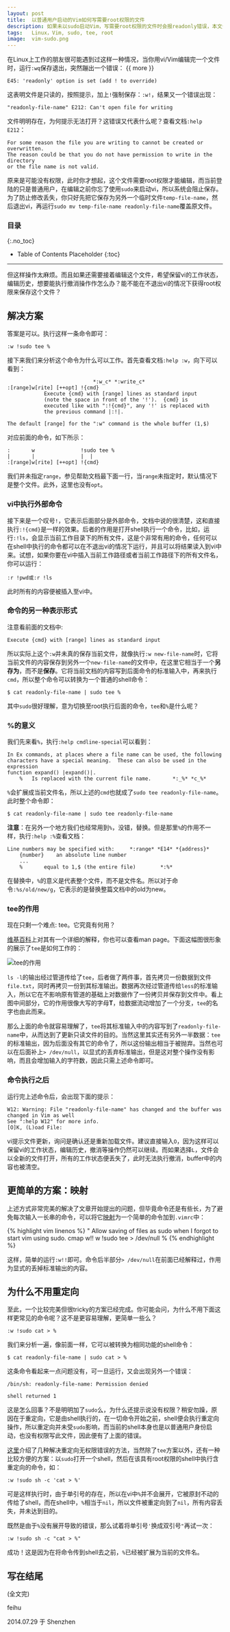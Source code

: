 ```yaml
---
layout: post
title:  以普通用户启动的Vim如何写需要root权限的文件
description: 如果未以sudo启动Vim，写需要root权限的文件时会报readonly错误，本文介绍了如何不退出Vim的情况下写此类文件
tags:   Linux，Vim, sudo, tee, root
image:  vim-sudo.png
---
```


在Linux上工作的朋友很可能遇到过这样一种情况，当你用vi/Vim编辑完一个文件时，运行`:wq`保存退出，突然蹦出一个错误：
{{ more }}

    E45: 'readonly' option is set (add ! to override)

这表明文件是只读的，按照提示，加上`!`强制保存：`:w!`，结果又一个错误出现：

    "readonly-file-name" E212: Can't open file for writing

文件明明存在，为何提示无法打开？这错误又代表什么呢？查看文档`:help E212`：

    For some reason the file you are writing to cannot be created or overwritten.
    The reason could be that you do not have permission to write in the directory
    or the file name is not valid.

原来是可能没有权限，此时你才想起，这个文件需要root权限才能编辑，而当前登陆的只是普通用户，在编辑之前你忘了使用`sudo`来启动vi，所以系统会阻止保存。为了防止修改丢失，你只好先把它保存为另外一个临时文件`temp-file-name`，然后退出vi，再运行`sudo mv temp-file-name readonly-file-name`覆盖原文件。

### 目录
{:.no_toc}

* Table of Contents Placeholder
{:toc}

-----

但这样操作太麻烦。而且如果还需要接着编辑这个文件，希望保留vi的工作状态，编辑历史，想要能执行撤消操作作怎么办？能不能在不退出vi的情况下获得root权限来保存这个文件？

## 解决方案

答案是可以。执行这样一条命令即可：

    :w !sudo tee %

接下来我们来分析这个命令为什么可以工作。首先查看文档`:help :w`，向下可以看到：

    							*:w_c* *:write_c*
    :[range]w[rite] [++opt] !{cmd}
    			Execute {cmd} with [range] lines as standard input
    			(note the space in front of the '!').  {cmd} is
    			executed like with ":!{cmd}", any '!' is replaced with
    			the previous command |:!|.
    
    The default [range] for the ":w" command is the whole buffer (1,$)

对应前面的命令，如下所示：

    :       w               !sudo tee %
    |       |               |  |
    :[range]w[rite] [++opt] !{cmd}

我们并未指定`range`，参见帮助文档最下面一行，当`range`未指定时，默认情况下是整个文件。此外，这里也没有`opt`。

### vi中执行外部命令

接下来是一个叹号`!`，它表示后面部分是外部命令，文档中说的很清楚，这和直接执行`:!{cmd}`是一样的效果。后者的作用是打开shell执行一个命令，比如，运行`:!ls`，会显示当前工作目录下的所有文件，这是个非常有用的命令，任何可以在shell中执行的命令都可以在不退出vi的情况下运行，并且可以将结果读入到vi中来。试想，如果你要在vi中插入当前工作路径或者当前工作路径下的所有文件名，你可以运行：

    :r !pwd或:r !ls

此时所有的内容便被插入至vi中。

### 命令的另一种表示形式

注意看前面的文档中:

    Execute {cmd} with [range] lines as standard input

所以实际上这个`:w`并未真的保存当前文件，就像执行`:w new-file-name`时，它将当前文件的内容保存到另外一个`new-file-name`的文件中，在这里它相当于一个**另存为**，而不是**保存**。它将当前文档的内容写到后面命令的标准输入中，再来执行`cmd`，所以整个命令可以转换为一个普通的shell命令：

    $ cat readonly-file-name | sudo tee %

其中`sudo`很好理解，意为切换至root执行后面的命令，`tee`和`%`是什么呢？

### %的意义

我们先来看`%`，执行`:help cmdline-special`可以看到：

    In Ex commands, at places where a file name can be used, the following
    characters have a special meaning.  These can also be used in the expression
    function expand() |expand()|.
    	%	Is replaced with the current file name.		  *:_%* *c_%*

`%`会扩展成当前文件名，所以上述的`cmd`也就成了`sudo tee readonly-file-name`。此时整个命令即：

    $ cat readonly-file-name | sudo tee readonly-file-name

__注意__：在另外一个地方我们也经常用到`%`，没错，替换。但是那里`%`的作用不一样，执行`:help :%`查看文档：

    Line numbers may be specified with:		*:range* *E14* *{address}*
    	{number}	an absolute line number
    	...
    	%		equal to 1,$ (the entire file)		  *:%*

在替换中，`%`的意义是代表整个文件，而不是文件名。所以对于命令`:%s/old/new/g`，它表示的是替换整篇文档中的old为new。

### tee的作用

现在只剩一个难点: tee。它究竟有何用？

[维基百科](http://en.wikipedia.org/wiki/Tee_%28command%29)上对其有一个详细的解释，你也可以查看man page。下面这幅图很形象的展示了`tee`是如何工作的：

![tee的作用](/img/posts/tee.png)

`ls -l`的输出经过管道传给了`tee`，后者做了两件事，首先拷贝一份数据到文件`file.txt`，同时再拷贝一份到其标准输出。数据再次经过管道传给`less`的标准输入，所以它在不影响原有管道的基础上对数据作了一份拷贝并保存到文件中。看上图中间部分，它的作用很像大写的字母**T**，给数据流动增加了一个分支，`tee`的名字也由此而来。

那么上面的命令就容易理解了，`tee`将其标准输入中的内容写到了`readonly-file-name`中，从而达到了更新只读文件的目的。当然这里其实还有另外一半数据：`tee`的标准输出，因为后面没有其它的命令了，所以这份输出相当于被抛弃。当然也可以在后面补上`> /dev/null`，以显式的丢弃标准输出，但是这对整个操作没有影响，而且会增加输入的字符数，因此只需上述命令即可。

### 命令执行之后

运行完上述命令后，会出现下面的提示：

    W12: Warning: File "readonly-file-name" has changed and the buffer was changed in Vim as well
    See ":help W12" for more info.
    [O]K, (L)oad File:

vi提示文件更新，询问是确认还是重新加载文件。建议直接输入`O`，因为这样可以保留vi的工作状态，编辑历史，撤消等操作仍然可以继续。而如果选择`L`，文件会以全新的文件打开，所有的工作状态便丢失了，此时无法执行撤消，buffer中的内容也被清空。

## 更简单的方案：映射

上述方式非常完美的解决了文章开始提出的问题，但毕竟命令还是有些长，为了避免每次输入一长串的命令，可以将它[映射](http://stackoverflow.com/questions/2600783/how-does-the-vim-write-with-sudo-trick-work/2600852#2600852)为一个简单的命令加到`.vimrc`中：

{% highlight vim linenos %}
    " Allow saving of files as sudo when I forgot to start vim using sudo.
    cmap w!! w !sudo tee > /dev/null %
{% endhighlight %}

这样，简单的运行`:w!!`即可。命令后半部分`> /dev/null`在前面已经解释过，作用为显式的丢掉标准输出的内容。

## 为什么不用重定向

至此，一个比较完美但很tricky的方案已经完成。你可能会问，为什么不用下面这样更常见的命令呢？这不是更容易理解，更简单一些么？

    :w !sudo cat > %

我们来分析一遍，像前面一样，它可以被转换为相同功能的shell命令：

    $ cat readonly-file-name | sudo cat > %

这条命令看起来一点问题没有，可一旦运行，又会出现另外一个错误：

    /bin/sh: readonly-file-name: Permission denied
    
    shell returned 1

这是怎么回事？不是明明加了`sudo`么，为什么还提示说没有权限？稍安勿躁，原因在于重定向，它是由shell执行的，在一切命令开始之前，shell便会执行重定向操作，所以重定向并未受`sudo`影响，而当前的shell本身也是以普通用户身份启动，也没有权限写此文件，因此便有了上面的错误。

[这里](http://stackoverflow.com/questions/82256/how-do-i-use-sudo-to-redirect-output-to-a-location-i-dont-have-permission-to-wr)介绍了几种解决重定向无权限错误的方法，当然除了`tee`方案以外，还有一种比较方便的方案：以`sudo`打开一个shell，然后在该具有root权限的shell中执行含重定向的命令，如：

    :w !sudo sh -c 'cat > %'

可是这样执行时，由于单引号的存在，所以在vi中`%`并不会展开，它被原封不动的传给了shell，而在shell中，`%`相当于`nil`，所以文件被重定向到了`nil`，所有内容丢失，并未达到目的。

既然是由于`%`没有展开导致的错误，那么试着将单引号`'`换成双引号`"`再试一次：

    :w !sudo sh -c "cat > %"

成功！这是因为在将命令传到shell去之前，`%`已经被扩展为当前的文件名。

## 写在结尾

(全文完)

feihu

2014.07.29 于 Shenzhen

